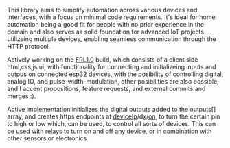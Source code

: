 This library aims to simplify automation across various devices and interfaces, with a focus
on minimal code requirements. It's ideal for home automation being a good fit for people
with no prior experience in the domain and also serves as solid foundation for advanced
IoT projects utilizeing multiple devices, enabling seamless communication through the 
HTTP protocol.

Actively working on the [FRL1.0](# "FIRSTRELEASE1.0")
 build, which consists of a client side html,css,js ui,
with functionality for connecting and initializeing inputs and outpus on connected esp32
devices, with the posibility of controlling digital, analog IO, and pulse-width-modulation,
other posibilities are also possible, and I accent propositions, feature requests, and external
commits and merges :).

Active implementation initializes the digital outputs added to the outputs[] array,
and creates https endpoints at [deviceIp](# "your esp32`s ip, outputed in serial monitor when running the src/main.cpp on the esp32")/d[x](# "digital pin number")/[on](# "on or off to set the pin to high or low"), to turn the certain pin to high or low which, can be used,
to control all sorts of devices. This can be used with relays to turn on and off any device,
or in combination with other sensors or electronics.
